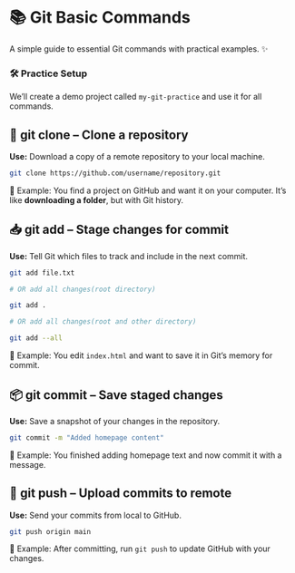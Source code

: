 # 📚 Git Basic Commands

A simple guide to essential Git commands with practical examples. ✨

### 🛠 Practice Setup

We’ll create a demo project called `my-git-practice` and use it for all commands.


## 🐑 git clone – Clone a repository

**Use:** Download a copy of a remote repository to your local machine.


```bash
git clone https://github.com/username/repository.git
```

📌 Example: You find a project on GitHub and want it on your computer. It’s like **downloading a folder**, but with Git history.


## 📥 git add – Stage changes for commit

**Use:** Tell Git which files to track and include in the next commit.

```bash
git add file.txt

# OR add all changes(root directory)

git add .

# OR add all changes(root and other directory)

git add --all
```

📌 Example: You edit `index.html` and want to save it in Git’s memory for commit.

## 📦 git commit – Save staged changes

**Use:** Save a snapshot of your changes in the repository.

```bash
git commit -m "Added homepage content"
```

📌 Example: You finished adding homepage text and now commit it with a message.


## 🚀 git push – Upload commits to remote

**Use:** Send your commits from local to GitHub.

```bash
git push origin main
```

📌 Example: After committing, run `git push` to update GitHub with your changes.
